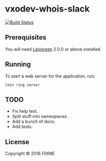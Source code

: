 # vxodev-whois-slack

[![Build Status](https://travis-ci.org/vxodev/whois-slack-plugin.svg?branch=master)](https://travis-ci.org/vxodev/whois-slack-plugin)

## Prerequisites

You will need [Leiningen][] 2.0.0 or above installed.

[leiningen]: https://github.com/technomancy/leiningen

## Running

To start a web server for the application, run:

    lein ring server
    
## TODO

- Fix help text.
- Split stuff into namespaces.
- Add a bunch of docs.
- Add tests.

## License

Copyright © 2016 FIXME
